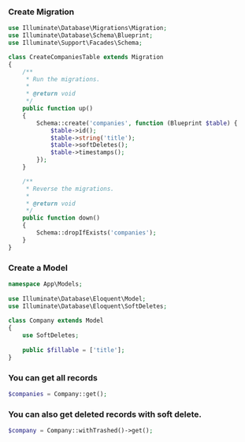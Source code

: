 ### Create Migration 
```php
use Illuminate\Database\Migrations\Migration;
use Illuminate\Database\Schema\Blueprint;
use Illuminate\Support\Facades\Schema;

class CreateCompaniesTable extends Migration
{
    /**
     * Run the migrations.
     *
     * @return void
     */
    public function up()
    {
        Schema::create('companies', function (Blueprint $table) {
            $table->id();
            $table->string('title');
            $table->softDeletes();
            $table->timestamps();
        });
    }

    /**
     * Reverse the migrations.
     *
     * @return void
     */
    public function down()
    {
        Schema::dropIfExists('companies');
    }
}
```

### Create a Model
```php
namespace App\Models;
 
use Illuminate\Database\Eloquent\Model;
use Illuminate\Database\Eloquent\SoftDeletes;
 
class Company extends Model
{
    use SoftDeletes;
    
    public $fillable = ['title'];
}
```

### You can get all records
```php
$companies = Company::get();
```

### You can also get deleted records with soft delete.
```php
$company = Company::withTrashed()->get();
```
























